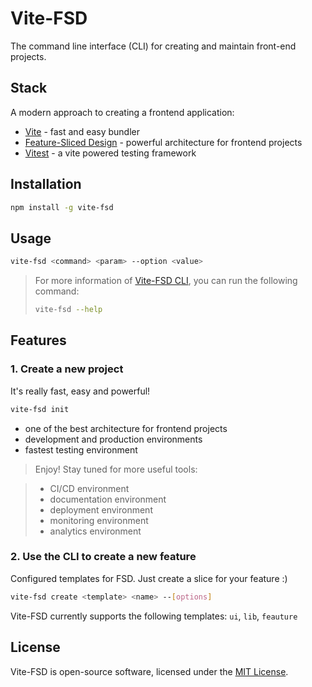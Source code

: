 # Vite-FSD
The command line interface (CLI) for creating and maintain front-end projects.

## Stack
A modern approach to creating a frontend application:
- [Vite] - fast and easy bundler
- [Feature-Sliced Design] - powerful architecture for frontend projects
- [Vitest] - a vite powered testing framework

## Installation
```bash
npm install -g vite-fsd
```

## Usage
```bash
vite-fsd <command> <param> --option <value>
```

> For more information of [Vite-FSD CLI], you can run the following command:
> ```bash
> vite-fsd --help
> ```

## Features

### 1. Create a new project
It's really fast, easy and powerful!

```bash
vite-fsd init
```

- one of the best architecture for frontend projects
- development and production environments
- fastest testing environment
> Enjoy! Stay tuned for more useful tools:

> - CI/CD environment
> - documentation environment
> - deployment environment
> - monitoring environment
> - analytics environment

### 2. Use the CLI to create a new feature
Configured templates for FSD. Just create a slice for your feature :)

```bash
vite-fsd create <template> <name> --[options]
```

Vite-FSD currently supports the following templates: `ui`, `lib`, `feauture`

## License
Vite-FSD is open-source software, licensed under the [MIT License].

[//]: # (Links)
[Vite]: https://vitejs.dev/
[Feature-Sliced Design]: https://feature-sliced.design/
[Vitest]: https://vitest.dev/
[MIT License]: ./LICENSE

[//]: # (Wiki)
[Vite-FSD Wiki]: https://github.com/Ch4m4/vite-fsd/wiki
[Vite-FSD CLI]: https://github.com/Ch4m4/vite-fsd/wiki/CLI

